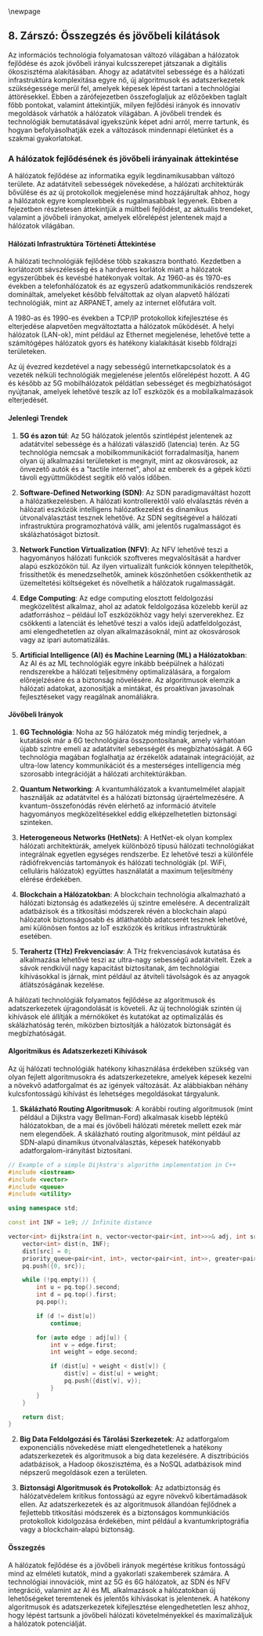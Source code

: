 \newpage

## 8. Zárszó: Összegzés és jövőbeli kilátások


Az információs technológia folyamatosan változó világában a hálózatok fejlődése és azok jövőbeli irányai kulcsszerepet játszanak a digitális ökoszisztéma alakításában. Ahogy az adatátvitel sebessége és a hálózati infrastruktúra komplexitása egyre nő, új algoritmusok és adatszerkezetek szükségessége merül fel, amelyek képesek lépést tartani a technológiai áttörésekkel. Ebben a zárófejezetben összefoglaljuk az előzőekben taglalt főbb pontokat, valamint áttekintjük, milyen fejlődési irányok és innovatív megoldások várhatók a hálózatok világában. A jövőbeli trendek és technológiák bemutatásával igyekszünk képet adni arról, merre tartunk, és hogyan befolyásolhatják ezek a változások mindennapi életünket és a szakmai gyakorlatokat.

### A hálózatok fejlődésének és jövőbeli irányainak áttekintése

A hálózatok fejlődése az informatika egyik legdinamikusabban változó területe. Az adatátviteli sebességek növekedése, a hálózati architektúrák bővülése és az új protokollok megjelenése mind hozzájárultak ahhoz, hogy a hálózatok egyre komplexebbek és rugalmasabbak legyenek. Ebben a fejezetben részletesen áttekintjük a múltbeli fejlődést, az aktuális trendeket, valamint a jövőbeli irányokat, amelyek előrelépést jelentenek majd a hálózatok világában.

#### Hálózati Infrastruktúra Történeti Áttekintése

A hálózati technológiák fejlődése több szakaszra bontható. Kezdetben a korlátozott sávszélesség és a hardveres korlátok miatt a hálózatok egyszerűbbek és kevésbé hatékonyak voltak. Az 1960-as és 1970-es években a telefonhálózatok és az egyszerű adatkommunikációs rendszerek domináltak, amelyeket később felváltottak az olyan alapvető hálózati technológiák, mint az ARPANET, amely az internet előfutára volt.

A 1980-as és 1990-es években a TCP/IP protokollok kifejlesztése és elterjedése alapvetően megváltoztatta a hálózatok működését. A helyi hálózatok (LAN-ok), mint például az Ethernet megjelenése, lehetővé tette a számítógépes hálózatok gyors és hatékony kialakítását kisebb földrajzi területeken.

Az új évezred kezdetével a nagy sebességű internetkapcsolatok és a vezeték nélküli technológiák megjelenése jelentős előrelépést hozott. A 4G és később az 5G mobilhálózatok példátlan sebességet és megbízhatóságot nyújtanak, amelyek lehetővé teszik az IoT eszközök és a mobilalkalmazások elterjedését.

#### Jelenlegi Trendek

1. **5G és azon túl**:
   Az 5G hálózatok jelentős szintlépést jelentenek az adatátvitel sebessége és a hálózati válaszidő (latencia) terén. Az 5G technológia nemcsak a mobilkommunikációt forradalmasítja, hanem olyan új alkalmazási területeket is megnyit, mint az okosvárosok, az önvezető autók és a "tactile internet", ahol az emberek és a gépek közti távoli együttműködést segítik elő valós időben.

2. **Software-Defined Networking (SDN)**:
   Az SDN paradigmaváltást hozott a hálózatkezelésben. A hálózati kontrollerektől való elválasztás révén a hálózati eszközök intelligens hálózatkezelést és dinamikus útvonalválasztást tesznek lehetővé. Az SDN segítségével a hálózati infrastruktúra programozhatóvá válik, ami jelentős rugalmasságot és skálázhatóságot biztosít.

3. **Network Function Virtualization (NFV)**:
   Az NFV lehetővé teszi a hagyományos hálózati funkciók szoftveres megvalósítását a hardver alapú eszközökön túl. Az ilyen virtualizált funkciók könnyen telepíthetők, frissíthetők és menedzselhetők, aminek köszönhetően csökkenthetik az üzemeltetési költségeket és növelhetik a hálózatok rugalmasságát.

4. **Edge Computing**:
   Az edge computing elosztott feldolgozási megközelítést alkalmaz, ahol az adatok feldolgozása közelebb kerül az adatforráshoz – például IoT eszközökhöz vagy helyi szerverekhez. Ez csökkenti a latenciát és lehetővé teszi a valós idejű adatfeldolgozást, ami elengedhetetlen az olyan alkalmazásoknál, mint az okosvárosok vagy az ipari automatizálás.

5. **Artificial Intelligence (AI) és Machine Learning (ML) a Hálózatokban**:
   Az AI és az ML technológiák egyre inkább beépülnek a hálózati rendszerekbe a hálózati teljesítmény optimalizálására, a forgalom előrejelzésére és a biztonság növelésére. Az algoritmusok elemzik a hálózati adatokat, azonosítják a mintákat, és proaktívan javasolnak fejlesztéseket vagy reagálnak anomáliákra.

#### Jövőbeli Irányok

1. **6G Technológia**:
   Noha az 5G hálózatok még mindig terjednek, a kutatások már a 6G technológiára összpontosítanak, amely várhatóan újabb szintre emeli az adatátvitel sebességét és megbízhatóságát. A 6G technológia magában foglalhatja az érzékelők adatainak integrációját, az ultra-low latency kommunikációt és a mesterséges intelligencia még szorosabb integrációját a hálózati architektúrákban.

2. **Quantum Networking**:
   A kvantumhálózatok a kvantumelmélet alapjait használják az adatátvitel és a hálózati biztonság újraértelmezésére. A kvantum-összefonódás révén elérhető az információ átvitele hagyományos megközelítésekkel eddig elképzelhetetlen biztonsági szinteken.

3. **Heterogeneous Networks (HetNets)**:
   A HetNet-ek olyan komplex hálózati architektúrák, amelyek különböző típusú hálózati technológiákat integrálnak egyetlen egységes rendszerbe. Ez lehetővé teszi a különféle rádiófrekvenciás tartományok és hálózati technológiák (pl. WiFi, celluláris hálózatok) együttes használatát a maximum teljesítmény elérése érdekében.

4. **Blockchain a Hálózatokban**:
   A blockchain technológia alkalmazható a hálózati biztonság és adatkezelés új szintre emelésére. A decentralizált adatbázisok és a titkosítási módszerek révén a blockchain alapú hálózatok biztonságosabb és átláthatóbb adatcserét tesznek lehetővé, ami különösen fontos az IoT eszközök és kritikus infrastruktúrák esetében.

5. **Terahertz (THz) Frekvenciasáv**:
   A THz frekvenciasávok kutatása és alkalmazása lehetővé teszi az ultra-nagy sebességű adatátvitelt. Ezek a sávok rendkívül nagy kapacitást biztosítanak, ám technológiai kihívásokkal is járnak, mint például az átviteli távolságok és az anyagok átlátszóságának kezelése.

A hálózati technológiák folyamatos fejlődése az algoritmusok és adatszerkezetek újragondolását is követeli. Az új technológiák szintén új kihívások elé állítják a mérnököket és kutatókat az optimalizálás és skálázhatóság terén, miközben biztosítják a hálózatok biztonságát és megbízhatóságát.

#### Algoritmikus és Adatszerkezeti Kihívások

Az új hálózati technológiák hatékony kihasználása érdekében szükség van olyan fejlett algoritmusokra és adatszerkezetekre, amelyek képesek kezelni a növekvő adatforgalmat és az igények változását. Az alábbiakban néhány kulcsfontosságú kihívást és lehetséges megoldásokat tárgyalunk.

1. **Skálázható Routing Algoritmusok**:
   A korábbi routing algoritmusok (mint például a Dijkstra vagy Bellman-Ford) alkalmasak kisebb léptékű hálózatokban, de a mai és jövőbeli hálózati méretek mellett ezek már nem elegendőek. A skálázható routing algoritmusok, mint például az SDN-alapú dinamikus útvonalválasztás, képesek hatékonyabb adatforgalom-irányítást biztosítani.

```cpp
// Example of a simple Dijkstra's algorithm implementation in C++
#include <iostream>
#include <vector>
#include <queue>
#include <utility>

using namespace std;

const int INF = 1e9; // Infinite distance

vector<int> dijkstra(int n, vector<vector<pair<int, int>>>& adj, int src) {
    vector<int> dist(n, INF);
    dist[src] = 0;
    priority_queue<pair<int, int>, vector<pair<int, int>>, greater<pair<int, int>>> pq;
    pq.push({0, src});

    while (!pq.empty()) {
        int u = pq.top().second;
        int d = pq.top().first;
        pq.pop();

        if (d != dist[u])
            continue;

        for (auto edge : adj[u]) {
            int v = edge.first;
            int weight = edge.second;

            if (dist[u] + weight < dist[v]) {
                dist[v] = dist[u] + weight;
                pq.push({dist[v], v});
            }
        }
    }

    return dist;
}
```

2. **Big Data Feldolgozási és Tárolási Szerkezetek**:
   Az adatforgalom exponenciális növekedése miatt elengedhetetlenek a hatékony adatszerkezetek és algoritmusok a big data kezelésére. A disztribúciós adatbázisok, a Hadoop ökoszisztéma, és a NoSQL adatbázisok mind népszerű megoldások ezen a területen.

3. **Biztonsági Algoritmusok és Protokollok**:
   Az adatbiztonság és hálózatvédelem kritikus fontosságú az egyre növekvő kibertámadások ellen. Az adatszerkezetek és az algoritmusok állandóan fejlődnek a fejlettebb titkosítási módszerek és a biztonságos kommunkiációs protokollok kidolgozása érdekében, mint például a kvantumkriptográfia vagy a blockchain-alapú biztonság.

#### Összegzés

A hálózatok fejlődése és a jövőbeli irányok megértése kritikus fontosságú mind az elméleti kutatók, mind a gyakorlati szakemberek számára. A technológiai innovációk, mint az 5G és 6G hálózatok, az SDN és NFV integráció, valamint az AI és ML alkalmazások a hálózatokban új lehetőségeket teremtenek és jelentős kihívásokat is jelentenek. A hatékony algoritmusok és adatszerkezetek kifejlesztése elengedhetetlen lesz ahhoz, hogy lépést tartsunk a jövőbeli hálózati követelményekkel és maximalizáljuk a hálózatok potenciálját.

